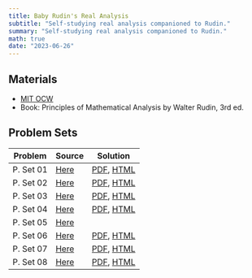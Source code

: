 ```yaml
---
title: Baby Rudin's Real Analysis
subtitle: "Self-studying real analysis companioned to Rudin."
summary: "Self-studying real analysis companioned to Rudin."
math: true
date: "2023-06-26"
---
```


## Materials
- [MIT OCW](https://ocw.mit.edu/courses/18-100c-real-analysis-fall-2012)
- Book: Principles of Mathematical Analysis by Walter Rudin, 3rd ed.


## Problem Sets

| Problem      | Source  | Solution |
|--------------|-----------|---------|
| P. Set 01 | [Here](https://ocw.mit.edu/courses/18-100c-real-analysis-fall-2012/resources/mit18_100cf12_ps1/) | [PDF](./pset01_sol.pdf), [HTML](/mit-analysis1c-post/pset01)|
| P. Set 02 | [Here](https://ocw.mit.edu/courses/18-100c-real-analysis-fall-2012/resources/mit18_100cf12_ps2/) | [PDF](./pset02_sol.pdf), [HTML](/mit-analysis1c-post/pset02)|
| P. Set 03 | [Here](https://ocw.mit.edu/courses/18-100c-real-analysis-fall-2012/resources/mit18_100cf12_ps3/) | [PDF](./pset03_sol.pdf), [HTML](/mit-analysis1c-post/pset03)|
| P. Set 04 | [Here](https://ocw.mit.edu/courses/18-100c-real-analysis-fall-2012/resources/mit18_100cf12_ps4/) | [PDF](./pset04_sol.pdf), [HTML](/mit-analysis1c-post/pset04)|
| P. Set 05 | [Here](https://ocw.mit.edu/courses/18-100c-real-analysis-fall-2012/resources/mit18_100cf12_ps5/) | |
| P. Set 06 | [Here](https://ocw.mit.edu/courses/18-100c-real-analysis-fall-2012/resources/mit18_100cf12_ps6/) | [PDF](./pset06_sol.pdf), [HTML](/mit-analysis1c-post/pset06)|
| P. Set 07 | [Here](https://ocw.mit.edu/courses/18-100c-real-analysis-fall-2012/resources/mit18_100cf12_ps7/) | [PDF](./pset07_sol.pdf), [HTML](/mit-analysis1c-post/pset07)|
| P. Set 08 | [Here](https://ocw.mit.edu/courses/18-100c-real-analysismfall-2012/resources/mit18_100cf12_ps8/) | [PDF](./pset08_sol.pdf), [HTML](/mit-analysis1c-post/pset08)|
